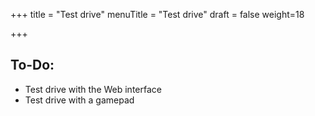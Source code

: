 +++
title = "Test drive"
menuTitle = "Test drive"
draft = false
weight=18

+++

## To-Do:

- Test drive with the Web interface
- Test drive with a gamepad

